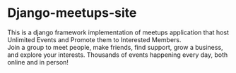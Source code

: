 # Django-meetups-site
This is a django framework implementation of meetups application that host Unlimited Events and Promote them to Interested Members.
<br>
Join a group to meet people, make friends, find support, grow a business, and explore your interests. Thousands of events happening every day, both online and in person!
